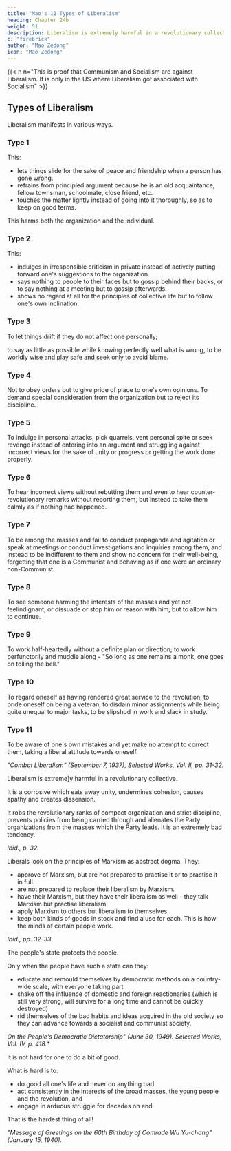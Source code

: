 ```yaml
---
title: "Mao's 11 Types of Liberalism"
heading: Chapter 24b
weight: 51
description: Liberalism is extreme]y harmful in a revolutionary collective and manifests in various ways.
c: "firebrick"
author: "Mao Zedong"
icon: "Mao Zedong"
---
```


{{< n n="This is proof that Communism and Socialism are against Liberalism. It is only in the US where Liberalism got associated with Socialism" >}}



## Types of Liberalism

Liberalism manifests in various ways.


### Type 1

This:
- lets things slide for the sake of peace and friendship when a person has gone wrong.
- refrains from principled argument because he is an old acquaintance, fellow townsman, schoolmate, close friend, etc. 
- touches the matter lightly instead of going into it thoroughly, so as to keep on good terms. 

This harms both the organization and the individual.


### Type 2

This:
- indulges in irresponsible criticism in private instead of actively putting forward one's suggestions to the organization. 
- says nothing to people to their faces but to gossip behind their backs, or to say nothing at a meeting but
to gossip afterwards. 
- shows no regard at all for the principles of collective life but to follow one's own inclination.


### Type 3

To let things drift if they do not affect one personally; 

to say as little as possible while knowing perfectly well what is wrong, to be worldly wise and play safe and seek only to avoid blame.


### Type 4

Not to obey orders but to give pride of place to one's own opinions. To demand special consideration from the organization but to reject its discipline. 

### Type 5

To indulge in personal attacks, pick quarrels, vent personal spite or seek revenge instead of entering into an argument and struggling against incorrect views for the sake of unity or progress or getting the work done properly.

### Type 6

To hear incorrect views without rebutting them and even to hear counter-revolutionary remarks without reporting them, but instead to take them calmly as if nothing had happened. 

### Type 7

To be among the masses and fail to conduct propaganda and agitation or speak at meetings or conduct investigations and inquiries among them, and instead to be indifferent to them and show no concern for their well-being, forgetting that one is a Communist and behaving as if one were an ordinary non-Communist.


### Type 8

To see someone harming the interests of the masses and yet not feelindignant, or dissuade or stop him or reason with him, but to allow him to continue.

### Type 9

To work half-heartedly without a definite plan or direction; to work perfunctorily and muddle along - "So long as one remains a monk, one goes on tolling the bell."


### Type 10

To regard oneself as having rendered great service to the revolution, to pride oneself on being a veteran, to disdain minor assignments while being quite unequal to major tasks, to be slipshod in work and slack in study. 


### Type 11

To be aware of one's own mistakes and yet make no attempt to correct them, taking a liberal attitude towards oneself.

<cite>"Combat Liberalism" (September 7, 1937), Selected Works, Vol. II, pp. 31-32.</cite>


Liberalism is extreme]y harmful in a revolutionary collective. 

It is a corrosive which eats away unity, undermines cohesion, causes apathy and creates dissension. 

It robs the revolutionary ranks of compact organization and strict discipline, prevents policies from being carried through and alienates the Party organizations from the masses which the Party leads. It is an extremely bad tendency.

<cite>Ibid., p. 32.</cite>


Liberals look on the principles of Marxism as abstract dogma. They: 
- approve of Marxism, but are not prepared to practise it or to practise it in full.
- are not prepared to replace their liberalism by Marxism. 
- have their Marxism, but they have their liberalism as well - they talk Marxism but practise liberalism
- apply Marxism to others but liberalism to themselves
- keep both kinds of goods in stock and find a use for each. 
This is how the minds of certain people work. 

<cite>Ibid., pp. 32-33</cite>


The people's state protects the people.

Only when the people have such a state can they:
- educate and remould themselves by democratic methods on a country-wide scale, with everyone taking part
- shake off the influence of domestic and foreign reactionaries (which is still very strong, will survive for a long time and cannot be quickly destroyed)
- rid themselves of the bad habits and ideas acquired in the old society so they can advance towards a socialist and communist society.

<cite>On the People's Democratic Dictatorship" (June 30, 1949). Selected Works, Vol. IV, p. 418.*</cite>


It is not hard for one to do a bit of good.

What is hard is to:
- do good all one's life and never do anything bad
- act consistently in the interests of the broad masses, the young people and the revolution, and
- engage in arduous struggle for decades on end. 

That is the hardest thing of all!

<cite>"Message of Greetings on the 60th Birthday of Comrade Wu Yu-chang" (January 15, 1940).</cite>
